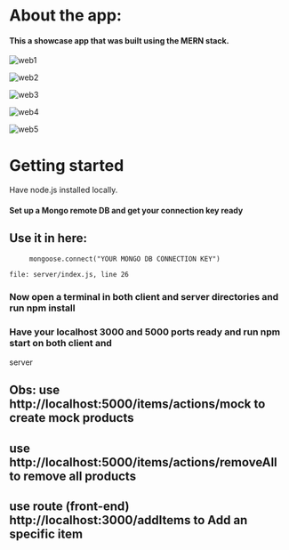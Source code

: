 # About the app: 

#### This a showcase app that was built using the MERN stack.

![web1](https://user-images.githubusercontent.com/45298748/160019683-158f1a69-b2f1-445f-8e69-df11c37f2fca.png)

![web2](https://user-images.githubusercontent.com/45298748/160019719-7330bae4-7dcb-49dc-8ec7-ef49746435f5.png)

![web3](https://user-images.githubusercontent.com/45298748/160019735-7bb3bae0-53b5-4bcc-9e40-5250a1a9cf45.png)

![web4](https://user-images.githubusercontent.com/45298748/160019742-b04c43b0-d50e-46d8-a10b-a432051b1cdd.png)

![web5](https://user-images.githubusercontent.com/45298748/160019749-41d75574-b4cb-4612-b14b-9fc091d0e8c3.png)



# Getting started
 Have node.js installed locally.

#### Set up a Mongo remote DB and get your connection key ready

## Use it in here:

         mongoose.connect("YOUR MONGO DB CONNECTION KEY")

    file: server/index.js, line 26

### Now open a terminal in both client and server directories and run **npm install**


### Have your localhost 3000 and 5000 ports ready and run **npm start** on both client and 
server


## Obs: use http://localhost:5000/items/actions/mock to **create mock products**
##      use http://localhost:5000/items/actions/removeAll to **remove all products**
##      use route (front-end) http://localhost:3000/addItems to **Add an specific item**
